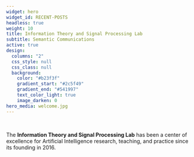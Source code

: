 ```yaml
---
widget: hero
widget_id: RECENT-POSTS
headless: true
weight: 10
title: Information Theory and Signal Processing Lab
subtitle: Semantic Communications
active: true
design:
  columns: "2"
  css_style: null
  css_class: null
  background:
    color: "#b23f3f"
    gradient_start: "#2c5f49"
    gradient_end: "#541997"
    text_color_light: true
    image_darken: 0
hero_media: welcome.jpg
---
```

<br>

The **Information Theory and Signal Processing Lab** has been a center of excellence for Artificial Intelligence research, teaching, and practice since its founding in 2016.